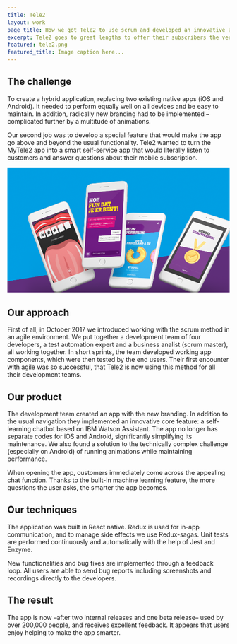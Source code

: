 ```yaml
---
title: Tele2
layout: work
page_title: How we got Tele2 to use scrum and developed an innovative app using an Al-chatbot.
excerpt: Tele2 goes to great lengths to offer their subscribers the very best customer experience. Part of this experience is a great working MyTele2 app. With the help of 800 customers (and an enthusiastic Frontmen team the existing app was radically transformed, killing two (challenging) birds with one stone in the process.
featured: tele2.png
featured_title: Image caption here...
---
```


## The challenge

To create a hybrid application, replacing two existing native apps (iOS and Android). It needed to perform equally well on all devices and be easy to maintain. In addition, radically new branding had to be implemented – complicated further by a multitude of animations.

Our second job was to develop a special feature that would make the app go above and beyond the usual functionality. Tele2 wanted to turn the MyTele2 app into a smart self-service app that would literally listen to customers and answer questions about their mobile subscription.

![TELE2 app](tele2.png 'TELE2 app gallery')

## Our approach

First of all, in October 2017 we introduced working with the scrum method in an agile environment. We put together a development team of four developers, a test automation expert and a business analist (scrum master), all working together. In short sprints, the team developed working app components, which were then tested by the end users. Their first encounter with agile was so successful, that Tele2 is now using this method for all their development teams.

## Our product

The development team created an app with the new branding. In addition to the usual navigation they implemented an innovative core feature: a self-learning chatbot based on IBM Watson Assistant. The app no longer has separate codes for iOS and Android, significantly simplifying its maintenance.
We also found a solution to the technically complex challenge (especially on Android) of running animations while maintaining performance.

When opening the app, customers immediately come across the appealing chat function. Thanks to the built-in machine learning feature, the more questions the user asks, the smarter the app becomes.

## Our techniques

The application was built in React native. Redux is used for in-app communication, and to manage side effects we use Redux-sagas. Unit tests are performed continuously and automatically with the help of Jest and Enzyme.

New functionalities and bug fixes are implemented through a feedback loop. All users are able to send bug reports including screenshots and recordings directly to the developers.

## The result

The app is now –after two internal releases and one beta release– used by over 200,000 people, and receives excellent feedback. It appears that users enjoy helping to make the app smarter.
